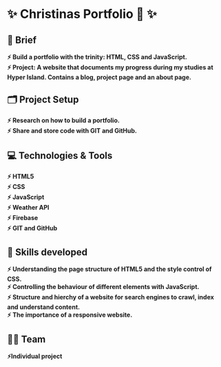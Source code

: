 # :sparkles:	Christinas Portfolio :briefcase: :sparkles:	 
  
## :page_facing_up: Brief
 **:zap: Build a portfolio with the trinity: HTML, CSS and JavaScript.  <br>
   :zap: Project: A website that documents my progress during my studies at Hyper Island. Contains a blog, project page and an about page.** <br>


## :card_index_dividers: Project Setup 
 **:zap: Research on how to build a portfolio. <br>
 :zap: Share and store code with GIT and GitHub.** <br>


## :computer:	 Technologies & Tools
 **:zap: HTML5 <br>
 :zap: CSS <br>
 :zap: JavaScript<br>
 :zap: Weather API <br>
 :zap: Firebase <br>
 :zap: GIT and GitHub**<br>

  
## :mechanical_arm: Skills developed
 **:zap: Understanding the page structure of HTML5 and the style control of CSS.<br> 
  :zap: Controlling the behaviour of different elements with JavaScript.  <br>
  :zap: Structure and hierchy of a website for search engines to crawl, index and understand content. <br>
 :zap: The importance of a responsive website.**<br>        

            
 ## :dancing_women: Team 
   **:zap:Individual project**

